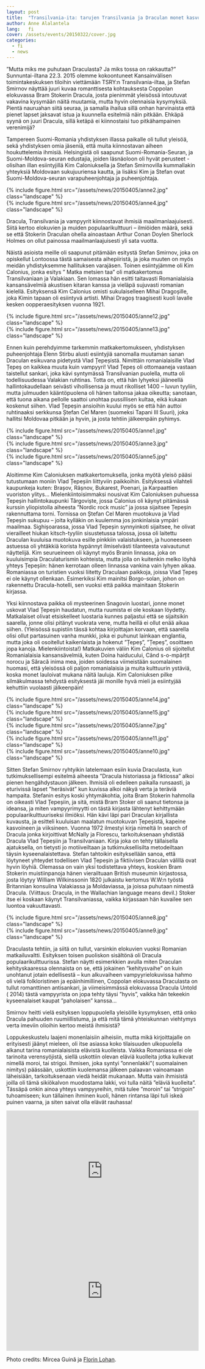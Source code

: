 ```yaml
---
layout: post
title:  "Transilvania-ita: tarujen Transilvania ja Draculan monet kasvot"
author: Anne Alalantela
lang:   fi
cover: /assets/events/20150322/cover.jpg
categories:
  - fi
  - news
---
```


”Mutta miks me puhutaan Draculasta? Ja miks tossa on rakkautta?” Sunnuntai-iltana  22.3. 2015  olemme kokoontuneet Kansainvälisen toimintakeskuksen tiloihin viettämään TSRY:n Transilvania-iltaa,  ja Stefan Smirnov näyttää juuri kuvaa romanttisesta kohtauksesta Coppolan elokuvassa Bram Stokerin Dracula, josta pienimmät yleisössä intoutuvat vakavina kysymään näitä muutamia, mutta hyvin olennaisia kysymyksiä. Pientä nauruahan siitä seuraa, ja samalla ihailua sillä onhan harvinaista että pienet lapset jaksavat istua ja kuunnella esitelmiä näin pitkään. Ehkäpä syynä on juuri Dracula, sillä ketäpä ei kiinnostaisi tuo pitkähampainen verenimijä?

Tampereen Suomi-Romania yhdistyksen illassa paikalle oli tullut yleisöä, sekä yhdistyksen omia jäseniä, että muita kiinnostavan aiheen houkuttelemia ihmisiä. Helsingistä oli saapunut Suomi-Romania-Seuran, ja Suomi-Moldova-seuran edustajia, joiden läsnäoloon oli hyvät perusteet - olisihan illan esiintyjillä Kim Caloniuksella ja Stefan Smirnovilla kummallakin yhteyksiä Moldovaan sukujuuriensa kautta, ja lisäksi  Kim ja Stefan ovat Suomi-Moldova-seuran varapuheenjohtaja ja puheenjohtaja.

<div class="row">
  <div class="col-md-6">
  {% include figure.html src="/assets/news/20150405/anne2.jpg" class="landscape" %}
  </div>
  <div class="col-md-5">
    {% include figure.html src="/assets/news/20150405/anne4.jpg" class="landscape" %}
  </div>
</div>

Dracula, Transilvania ja vampyyrit kiinnostavat ihmisiä maailmanlaajuisesti. Siitä kertoo elokuvien ja muiden populaarikulttuuri – ilmiöiden määrä, sekä se että Stokerin Draculan ohella ainoastaan Arthur Conan Doylen Sherlock Holmes on ollut painossa maailmanlaajuisesti yli sata vuotta. 

Näistä asioista meille oli saapunut  pitämään esitystä Stefan Smirnov, joka on opiskellut Lontoossa tästä samaisesta aihepiiristä, ja joka muuten on myös meidän yhdistyksemme hallituksen varajäsen. Toinen esiintyjämme oli Kim Calonius, jonka esitys ” Matka metsien taa”  oli matkakertomus Transilvaniaan ja Valakiaan. Sen lomassa hän esitti taitavasti Romanialaisia kansansävelmiä akustisen kitaran kanssa ja vieläpä sujuvasti romanian kielellä. Esityksensä Kim Calonius omisti sukulaiselleen Mihai Dragoșille, joka Kimin tapaan oli esiintyvä artisti. Mihai Dragoș traagisesti kuoli lavalle kesken oopperaesityksen vuonna 1921. 

<div class="row">
  <div class="col-md-6">
  {% include figure.html src="/assets/news/20150405/anne12.jpg" class="landscape" %}
  </div>
  <div class="col-md-6">
    {% include figure.html src="/assets/news/20150405/anne13.jpg" class="landscape" %}
  </div>
</div>

Ennen kuin perehdyimme tarkemmin matkakertomukseen, yhdistyksen puheenjohtaja Elenn Stirbu alusti esiintyjiä sanomalla muutaman sanan Draculan esikuvana pidetystä Vlad Țepeșistä. Nimittäin romanialaisille Vlad Țepeș on kaikkea muuta kuin vampyyri! Vlad Țepeș oli ottomaaneja vastaan taistellut sankari, joka kävi syntymässä Transilvanian puolella, mutta oli todellisuudessa Valakian ruhtinas. Totta on, että hän lyhyeksi jääneellä hallintokaudellaan seivästi vihollisensa ja muut rikolliset 1400 – luvun tyyliin, mutta julmuuden kääntöpuolena oli hänen taitonsa jakaa oikeutta; sanotaan, että tuona aikana  pellolle saattoi unohtaa pussillisen kultaa, eikä kukaan koskenut siihen. Vlad Țepeșin ansioihin kuului myös se että hän auttoi ruhtinaaksi serkkunsa Ștefan Cel Maren (suomeksi Tapani III Suuri), joka hallitsi Moldovaa pitkään ja hyvin, ja josta tehtiin jälkeenpäin pyhimys.

<div class="row">
  <div class="col-md-4">
  {% include figure.html src="/assets/news/20150405/anne1.jpg" class="landscape" %}
  </div>
  <div class="col-md-4">
    {% include figure.html src="/assets/news/20150405/anne3.jpg" class="landscape" %}
  </div>
  <div class="col-md-4">
    {% include figure.html src="/assets/news/20150405/anne5.jpg" class="landscape" %}
  </div>
</div>

Aloitimme Kim Caloniuksen matkakertomuksella, jonka myötä yleisö pääsi tutustumaan moniin Vlad Țepeșiin liittyviin paikkoihin. Esityksessä vilahteli kaupunkeja kuten: Brașov, Râșnov, Bukarest, Poenari, ja Karpaattien vuoriston ylitys... Mielenkiintoisimmaksi nousivat Kim Caloniuksen puhuessa Țepeșin hallintokaupunki Târgoviște, jossa Calonius oli käynyt pitämässä kurssin yliopistolla aiheesta ”Nordic rock music” ja jossa sijaitsee Țepeșin rakennuttama torni. Tornissa on Ștefan Cel Maren muotokuva ja Vlad Țepeșin sukupuu – joita kylläkin on kuulemma jos jonkinlaisia ympäri maailmaa. Sighișoarassa, jossa Vlad Țepeșin synnyinkoti sijaitsee, he olivat vierailleet hiukan kitsch-tyyliin sisustetussa talossa, jossa oli laitettu Draculan kuuluisa muotokuva esille pinkkiin valaistukseen, ja huoneeseen astuessa oli yhtäkkiä korista hypännyt ilmiselvästi tilanteesta vaivautunut näyttelijä. Kim seurueineen oli käynyt myös Branin linnassa, joka on kuuluisimpia Draculaturismin kohteista, mutta jolla on kuitenkin melko löyhä yhteys Țepeșiin: hänen kerrotaan olleen linnassa vankina vain lyhyen aikaa. Romaniassa on turistien vuoksi liitetty Draculaan paikkoja, joissa Vlad Țepeș ei ole käynyt ollenkaan. Esimerkiksi Kim mainitsi Borgo-solan, johon on rakennettu Dracula-hotelli, sen vuoksi että paikka mainitaan Stokerin kirjassa.

Yksi kiinnostava paikka oli  mysteerinen Snagovin luostari, jonne monet uskovat Vlad Țepeșin haudatun, mutta ruumista ei ole koskaan löydetty. Matkalaiset olivat etsiskelleet luostaria kunnes paljastui että se sijaitsikin saarella, jonne olisi pitänyt vuokrata vene, mutta heillä ei ollut enää aikaa siihen. (Yleisössä supistiin tässä kohtaa kirjoittajan korvaan, että saarella olisi ollut partasuinen vanha munkki, joka ei puhunut lainkaan englantia, mutta joka oli osoitellut kaikenlaista ja hokenut ”Țepeș”, ”Țepeș”, osoittaen jopa kanoja. Mielenkiintoista!) Matkakuvien väliin Kim Calonius oli sijoitellut Romanialaisia kansansävelmiä, kuten Doina haiducului, Când s-o-mpărțit norocu ja Săracă inima mea, joiden soidessa viimeistään suomalainen huomasi, että yleisössä oli paljon romanialaisia ja muita kulttuurin ystäviä, koska monet lauloivat mukana näitä lauluja. Kim Caloniuksen pilke silmäkulmassa tehdystä esityksestä jäi monille hyvä mieli ja esiintyjää kehuttiin vuolaasti jälkeenpäin!

<div class="row">
  <div class="col-md-4">
  {% include figure.html src="/assets/news/20150405/anne14.jpg" class="landscape" %}
  </div>
  <div class="col-md-4">
    {% include figure.html src="/assets/news/20150405/anne15.jpg" class="landscape" %}
  </div>
  <div class="col-md-4">
    {% include figure.html src="/assets/news/20150405/anne7.jpg" class="landscape" %}
  </div>
 <div class="col-md-2">
  </div>
  <div class="col-md-4">
    {% include figure.html src="/assets/news/20150405/anne11.jpg" class="landscape" %}
  </div>
  <div class="col-md-4">
    {% include figure.html src="/assets/news/20150405/anne10.jpg" class="landscape" %}
  </div>
</div>

Sitten Stefan Smirnov ryhtyikin latelemaan esiin kuvia Draculasta, kun tutkimuksellisempi esitelmä aiheesta ”Dracula historiassa ja fiktiossa” alkoi pienen hengähdystauon jälkeen. Ihmisiä oli edelleen paikalla runsaasti, ja eturivissä lapset ”heräsivät” kun kuvissa alkoi näkyä verta ja teräviä hampaita. Stefanin esitys koski yhtymäkohtia, joita Bram Stokerin hahmolla on oikeasti Vlad Țepeșiin, ja sitä, mistä Bram Stoker oli saanut tietonsa ja ideansa, ja miten vampyyrimyytti on tästä kirjasta lähtenyt kehittymään populaarikulttuuriseksi ilmiöksi. Hän kävi läpi pari Draculan kirjallista kuvausta, ja esitteli kuuluisan maalatun muotokuvan Țepeșistä, kapeine kasvoineen ja viiksineen. Vuonna 1972 ilmestyi kirja nimeltä In search of Dracula jonka kirjoittivat McNally ja Florescu, tarkoituksenaan yhdistää Dracula Vlad Țepeșiin ja Transilvaniaan. Kirja joka on tehty tällaisella ajatuksella, on tietysti  jo motiiveiltaan ja tutkimuksellisilta metodeiltaan täysin kyseenalaistettava. Stefan tahtoikin esityksellään sanoa, että löytyneet yhteydet todellisen Vlad Țepeșin ja fiktiivisen Draculan välillä ovat hyvin löyhiä. Olemassa on vain yksi todistettava yhteys, koskien Bram Stokerin muistiinpanoja hänen vierailtuaan British museumin kirjastossa, josta löytyy William Wilkinssonin 1820 julkaistu kertomus W.W:n työstä Britannian konsulina Valakiassa ja Moldaviassa,  ja joissa puhutaan nimestä Dracula. (Viittaus: Dracula, in the Wallachian language means devil.) Stoker itse ei koskaan käynyt Transilvaniassa, vaikka kirjassaan hän kuvailee sen luontoa vakuuttavasti.

<div class="row">
  <div class="col-md-6">
  {% include figure.html src="/assets/news/20150405/anne8.jpg" class="landscape" %}
  </div>
  <div class="col-md-6">
    {% include figure.html src="/assets/news/20150405/anne9.jpg" class="landscape" %}
  </div>
</div>

Draculasta tehtiin, ja siitä on tullut, varsinkin elokuvien vuoksi Romanian matkailuvaltti. Esityksen toisen puoliskon sisältönä oli Dracula populaarikulttuurissa. Stefan näytti esimerkkien avulla miten Draculan kehityskaaressa olennaista on se, että jokainen ”kehitysvaihe” on kuin unohtanut jotain edellisestä – kun alkuvaiheen vampyyrielokuvissa hahmo oli vielä folkloristinen ja epäinhimillinen, Coppolan elokuvassa Draculasta on tullut romanttinen antisankari, ja viimeisimmässä elokuvassa Dracula Untold ( 2014) tästä vampyyrista on jopa tehty täysi ”hyvis”, vaikka hän tekeekin kyseenalaiset kaupat ”paholaisen” kanssa…

Smirnov heitti vielä esityksen loppupuolella yleisölle kysymyksen, että onko Dracula pahuuden ruumiillistuma, ja että mitä tämä yhteiskunnan viehtymys verta imeviin olioihin kertoo meistä ihmisistä? 

Loppukeskustelu laajeni monenlaisiin aiheisiin, mutta mikä kirjoittajalle on erityisesti jäänyt mieleen, oli itse asiassa koko tilaisuuden ulkopuolella alkanut tarina romanialaisista elävistä kuolleista. Vaikka Romaniassa ei ole tarinoita verensyöjistä, siellä uskottiin olevan eläviä kuolleita jotka kulkevat nimellä moroi, tai strigoi. Ihmisen, joka syntyi ”onnenlakki”( suomalainen nimitys) päässään, uskottiin kuolemansa jälkeen palaavan vainoamaan läheisiään, tarkoituksenaan viedä heidät mukanaan. Mutta vain ihmisistä joilla oli tämä sikiökalvon muodostama lakki, voi tulla näitä ”eläviä kuolleita”. Tässäpä onkin ainoa yhteys vampyyreihin, mitä tulee ”moroin” tai ”strigoin” tuhoamiseen; kun tällainen ihminen kuoli, hänen rintansa läpi tuli iskeä puinen vaarna, ja siten saivat olla elävät rauhassa!

<div class="row">
  <div class="col-md-1">
  </div>
  <div class="col-md-5">
  <iframe width="100%" height="315" src="https://www.youtube.com/embed/E7tmz-6aOPA" frameborder="0" allowfullscreen></iframe>
  </div>
  <div class="col-md-5">
      <iframe width="100%" height="315" src="https://www.youtube.com/embed/OOerOOHE8FQ" frameborder="0" allowfullscreen></iframe>
  </div>
</div>

Photo credits: Mircea Guină ja [Florin Lohan](http://www.photostovis.com).